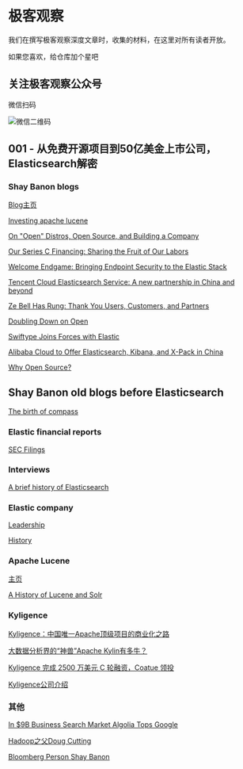
# 极客观察

我们在撰写极客观察深度文章时，收集的材料，在这里对所有读者开放。

如果您喜欢，给仓库加个星吧

## 关注极客观察公众号

微信扫码

![微信二维码](https://msx-public.oss-cn-shanghai.aliyuncs.com/01jike/qrcode_for_gh_74db7803f242_258.jpg)

## 001 - 从免费开源项目到50亿美金上市公司，Elasticsearch解密

### Shay Banon blogs
[Blog主页](https://www.elastic.co/blog/author/shay-banon)

[Investing apache lucene](https://www.elastic.co/blog/investing-apache-lucene)

[On "Open" Distros, Open Source, and Building a Company](https://www.elastic.co/blog/on-open-distros-open-source-and-building-a-company)

[Our Series C Financing: Sharing the Fruit of Our Labors](https://www.elastic.co/blog/series-c-financing-sharing-fruit-labors)

[Welcome Endgame: Bringing Endpoint Security to the Elastic Stack](https://www.elastic.co/blog/endgame-joins-forces-with-elastic)

[Tencent Cloud Elasticsearch Service: A new partnership in China and beyond](https://www.elastic.co/blog/tencent-cloud-elasticsearch-service-a-new-partnership-in-china-and-beyond)

[Ze Bell Has Rung: Thank You Users, Customers, and Partners](https://www.elastic.co/blog/ze-bell-has-rung-thank-you-users-customers-and-partners)

[Doubling Down on Open](https://www.elastic.co/blog/doubling-down-on-open)

[Swiftype Joins Forces with Elastic](https://www.elastic.co/blog/swiftype-joins-forces-with-elastic)

[Alibaba Cloud to Offer Elasticsearch, Kibana, and X-Pack in China](https://www.elastic.co/blog/alibaba-cloud-to-offer-elasticsearch-kibana-and-x-pack-in-china)

[Why Open Source?](https://www.elastic.co/about/why-open-source)

## Shay Banon old blogs before Elasticsearch
[The birth of compass](https://thedudeabides.com/articles/the_birth_of_compass)

### Elastic financial reports
[SEC Filings](https://ir.elastic.co/sec-filings)

### Interviews
[A brief history of Elasticsearch](https://jaxenter.com/elasticsearch-founder-interview-112677.html)

### Elastic company
[Leadership](https://www.elastic.co/about/teams/leadership)

[History](https://www.elastic.co/about/history-of-elasticsearch)

### Apache Lucene
[主页](http://lucene.apache.org/)

[A History of Lucene and Solr](http://yonik.com/lucene-solr-history/)

### Kyligence

[Kyligence：中国唯一Apache顶级项目的商业化之路](https://www.jiemian.com/article/983429.html)

[大数据分析界的“神兽”Apache Kylin有多牛？](http://lxw1234.com/archives/2016/05/668.htm)

[Kyligence 完成 2500 万美元 C 轮融资，Coatue 领投](https://kyligence.io/zh/news/kyligence-completion-us25-5-million-c-round-financing-coatue-lead-investment/)

[Kyligence公司介绍](https://kyligence.io/zh/company-zh/)

### 其他
[In $9B Business Search Market Algolia Tops Google](https://www.forbes.com/sites/petercohan/2018/10/06/in-9b-business-search-market-algolia-tops-google/#20835db16f4c)

[Hadoop之父Doug Cutting](http://www.voidcn.com/article/p-hpcwtuce-ng.html)

[Bloomberg Person Shay Banon](https://www.bloomberg.com/profile/person/20787491?cic_redirect=true)
